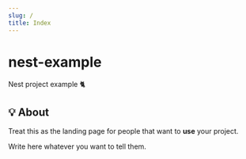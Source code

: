 ```yaml
---
slug: /
title: Index
---
```


# nest-example

Nest project example 🐈

## 💡 About

Treat this as the landing page for people
that want to **use** your project.

Write here whatever you want to tell them.
